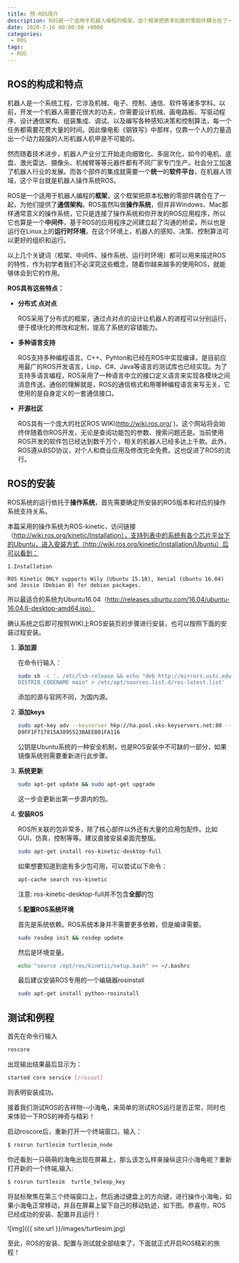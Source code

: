```yaml
---
title: 预-ROS简介
description: ROS是一个适用于机器人编程的框架，这个框架把原本松散的零部件耦合在了一起，为他们提供了通信架构。ROS虽然叫做操作系统，但并非Windows、Mac那样通常意义的操作系统。
date: 2020-7-16 00:00:00 +8000
categories:
 - ROS
tags:	
 - ROS
---
```


## ROS的构成和特点

机器人是一个系统工程，它涉及机械、电子、控制、通信、软件等诸多学科。以前，开发一个机器人需要花很大的功夫，你需要设计机械、画电路板、写驱动程序、设计通信架构、组装集成、调试、以及编写各种感知决策和控制算法，每一个任务都需要花费大量的时间。因此像电影《钢铁写》中那样，仅靠一个人的力量造出一个动力超强的人形机器人机甲是不可能的。

然而随着技术进步，机器人产业分工开始走向细致化、多层次化，如今的电机、底盘、激光雷达、摄像头、机械臂等等元器件都有不同厂家专门生产。社会分工加速了机器人行业的发展。而各个部件的集成就需要一个**统一**的**软件平台**，在机器人领域，这个平台就是机器人操作系统ROS。

ROS是一个适用于机器人编程的**框架**，这个框架把原本松散的零部件耦合在了一起，为他们提供了**通信架构**。ROS虽然叫做**操作系统**，但并非Windows、Mac那样通常意义的操作系统，它只是连接了操作系统和你开发的ROS应用程序，所以它也算是一个**中间件**，基于ROS的应用程序之间建立起了沟通的桥梁，所以也是运行在Linux上的**运行时环境**，在这个环境上，机器人的感知、决策、控制算法可以更好的组织和运行。

以上几个关键词（框架、中间件、操作系统、运行时环境）都可以用来描述ROS的特性，作为初学者我们不必深究这些概念，随着你越来越多的使用ROS，就能够体会到它的作用。

**ROS具有这些特点：**

- **分布式 点对点**

  ROS采用了分布式的框架，通过点对点的设计让机器人的进程可以分别运行，便于模块化的修改和定制，提高了系统的容错能力。

- **多种语言支持**

  ROS支持多种编程语言。C++、Pyhton和已经在ROS中实现编译，是目前应用最广的ROS开发语言，Lisp、C#、Java等语言的测试库也已经实现。为了支持多语言编程，ROS采用了一种语言中立的接口定义语言来实现各模块之间消息传送。通俗的理解就是，ROS的通信格式和用哪种编程语言来写无关，它使用的是自身定义的一套通信接口。



- **开源社区**

  ROS具有一个庞大的社区ROS WIKI(http://wiki.ros.org/ )，这个网站将会始终伴随着你ROS开发，无论是查阅功能包的参数、搜索问题还是。当前使用ROS开发的软件包已经达到数千万个，相关的机器人已经多达上千款。此外，ROS遵从BSD协议，对个人和商业应用及修改完全免费。这也促进了ROS的流行。

## ROS的安装

ROS系统的运行依托于**操作系统**，首先需要确定所安装的ROS版本和对应的操作系统支持关系。

本篇采用的操作系统为ROS-kinetic，访问链接（http://wiki.ros.org/kinetic/Installation），支持列表中的系统有各个芯片平台下的Ubuntu，进入安装方式（http://wiki.ros.org/kinetic/Installation/Ubuntu）后可以看到：

```
1.Installation

ROS Kinetic ONLY supports Wily (Ubuntu 15.10), Xenial (Ubuntu 16.04) and Jessie (Debian 8) for debian packages.
```

所以最适合的系统为Ubuntu16.04（http://releases.ubuntu.com/16.04/ubuntu-16.04.6-desktop-amd64.iso）

确认系统之后即可按照WIKI上ROS安装页的步骤进行安装，也可以按照下面的安装过程安装。

1. **添加源**

   在命令行输入：

   ```bash
   sudo sh -c '. /etc/lsb-release && echo "deb http://mirrors.ustc.edu.cn/ros/ubuntu/ $
   DISTRIB_CODENAME main" > /etc/apt/sources.list.d/ros-latest.list'
   ```

   添加的源与官网不同，为国内源。

2. **添加keys**

   ```bash
   sudo apt-key adv --keyserver hkp://ha.pool.sks-keyservers.net:80 --recv-key 421C365B
   D9FF1F717815A3895523BAEEB01FA116
   ```

   公钥是Ubuntu系统的一种安全机制，也是ROS安装中不可缺的一部分，如果镜像系统则需要重新进行此步骤。

3. **系统更新**

   ```bash
   sudo apt-get update && sudo apt-get upgrade
   ```

   这一步会更新出第一步源内的包。

4. **安装ROS**

   ROS所关联的包非常多，除了核心部件以外还有大量的应用包配件。比如GUI，仿真，控制等等。建议直接安装桌面完整版。

   ```bash
   sudo apt-get install ros-kinetic-desktop-full
   ```

   如果想要知道到底有多少包可用，可以尝试以下命令：

   ```bash
   apt-cache search ros-kinetic
   ```

   注意: ros-kinetic-desktop-full并不包含**全部**的包

   5.**配置ROS系统环境**

   首先是系统依赖。ROS系统本身并不需要更多依赖，但是编译需要。

   ```bash
   sudo rosdep init && rosdep update
   ```

   然后是环境变量。

   ```bash
   echo "source /opt/ros/kinetic/setup.bash" >> ~/.bashrc
   ```

   最后建议安装ROS专用的一个编辑器rosinstall

   ```bash
   sudo apt-get install python-rosinstall
   ```

## 测试和例程

   首先在命令行输入

   ```python
   roscore
   ```

出现输出结果最后显示为：

```bash
started core service [/rosout]
```

则表明安装成功。

接着我们测试ROS的吉祥物--小海龟，来简单的测试ROS运行是否正常，同时也来体验一下ROS的神奇与精彩！

启动roscore后，重新打开一个终端窗口，输入：

```bash
$ rosrun turtlesim turtlesim_node
```

你还看到一只萌萌的海龟出现在屏幕上，那么该怎么样来操纵这只小海龟呢？重新打开新的一个终端,输入:

```bash
$ rosrun turtlesim  turtle_teleop_key
```

将鼠标聚焦在第三个终端窗口上，然后通过键盘上的方向键，进行操作小海龟，如果小海龟正常移动，并且在屏幕上留下自己的移动轨迹，如下图。恭喜你，ROS已经成功的安装、配置并且运行！

![img]({{ site.url }}/images/turtlesim.jpg)

至此，ROS的安装、配置与测试就全部结束了，下面就正式开启ROS精彩的旅程！
